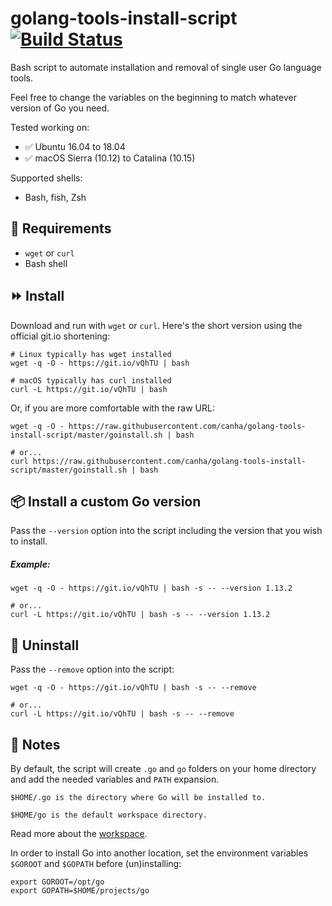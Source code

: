 # golang-tools-install-script [![Build Status](https://travis-ci.org/canha/golang-tools-install-script.svg?branch=master)](https://travis-ci.org/canha/golang-tools-install-script)

Bash script to automate installation and removal of single user Go language tools.

Feel free to change the variables on the beginning to match whatever version of Go you need.

Tested working on:

* :white_check_mark: Ubuntu 16.04 to 18.04
* :white_check_mark: macOS Sierra (10.12) to Catalina (10.15)

Supported shells:
* Bash, fish, Zsh

## :hammer: Requirements
* `wget` or `curl`
* Bash shell

## :fast_forward: Install

Download and run with `wget` or `curl`. Here's the short version using the official git.io shortening:

```shell
# Linux typically has wget installed
wget -q -O - https://git.io/vQhTU | bash

# macOS typically has curl installed
curl -L https://git.io/vQhTU | bash
```

Or, if you are more comfortable with the raw URL:
```shell
wget -q -O - https://raw.githubusercontent.com/canha/golang-tools-install-script/master/goinstall.sh | bash

# or...
curl https://raw.githubusercontent.com/canha/golang-tools-install-script/master/goinstall.sh | bash
```

## :package: Install a custom Go version

Pass the `--version` option into the script including the version that you wish to install.

##### Example:

```shell
wget -q -O - https://git.io/vQhTU | bash -s -- --version 1.13.2

# or...
curl -L https://git.io/vQhTU | bash -s -- --version 1.13.2
```

## :no_entry_sign: Uninstall

Pass the `--remove` option into the script:

```shell
wget -q -O - https://git.io/vQhTU | bash -s -- --remove

# or...
curl -L https://git.io/vQhTU | bash -s -- --remove
```

## :pencil: Notes

By default, the script will create `.go` and `go` folders on your home directory and add the needed variables and `PATH` expansion.

`$HOME/.go is the directory where Go will be installed to.`

`$HOME/go is the default workspace directory.`

Read more about the [workspace](http://golang.org/doc/code.html).

In order to install Go into another location, set the environment variables `$GOROOT` and `$GOPATH` before (un)installing:

```shell
export GOROOT=/opt/go
export GOPATH=$HOME/projects/go
```
